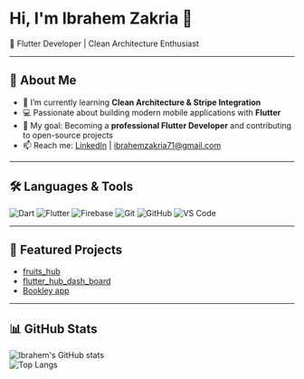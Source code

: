 # Hi, I'm Ibrahem Zakria 👋  
🚀 Flutter Developer | Clean Architecture Enthusiast  

---

## 💼 About Me
- 🌱 I’m currently learning **Clean Architecture & Stripe Integration**  
- 💻 Passionate about building modern mobile applications with **Flutter**  
- 🎯 My goal: Becoming a **professional Flutter Developer** and contributing to open-source projects  
- 📫 Reach me: [LinkedIn](https://www.linkedin.com/in/ibrahem-zakria-66b554281/) | ibrahemzakria71@gmail.com  

---

## 🛠️ Languages & Tools
![Dart](https://img.shields.io/badge/-Dart-0175C2?logo=dart&logoColor=white&style=flat)
![Flutter](https://img.shields.io/badge/-Flutter-02569B?logo=flutter&logoColor=white&style=flat)
![Firebase](https://img.shields.io/badge/-Firebase-FFCA28?logo=firebase&logoColor=black&style=flat)
![Git](https://img.shields.io/badge/-Git-F05032?logo=git&logoColor=white&style=flat)
![GitHub](https://img.shields.io/badge/-GitHub-181717?logo=github&logoColor=white&style=flat)
![VS Code](https://img.shields.io/badge/-VSCode-007ACC?logo=visual-studio-code&logoColor=white&style=flat)

---

## 🚀 Featured Projects
- [fruits_hub](https://github.com/IbrahemZakria/fruits_hub)  
- [flutter_hub_dash_board](https://github.com/IbrahemZakria/flutter_hub_dash_board)  
- [Bookley app](https://github.com/IbrahemZakria/BOOK)  

---

## 📊 GitHub Stats
![Ibrahem's GitHub stats](https://github-readme-stats.vercel.app/api?username=IbrahemZakria&show_icons=true&theme=tokyonight)  
![Top Langs](https://github-readme-stats.vercel.app/api/top-langs/?username=IbrahemZakria&layout=compact&theme=tokyonight)
